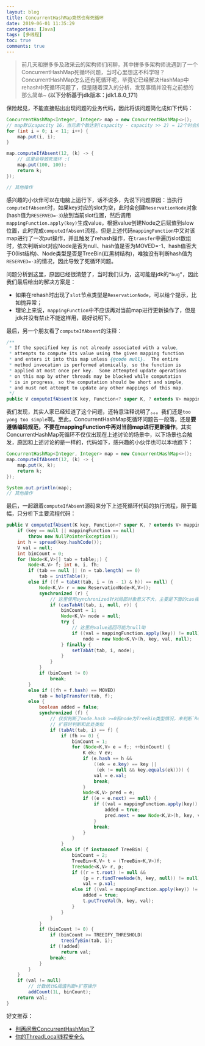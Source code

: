 ```yaml
---
layout: blog
title: ConcurrentHashMap竟然也有死循环
date: 2019-06-01 11:35:29
categories: [Java]
tags: [多线程]
toc: true
comments: true
---
```


> 前几天和拼多多及政采云的架构师们闲聊，其中拼多多架构师说遇到了一个ConcurrentHashMap死循环问题，当时心里想这不科学呀？ConcurrentHashMap怎么还有死循环呢，毕竟它已经解决HashMap中rehash中死循环问题了，但是随着深入的分析，发现事情并没有之前想的那么简单~ **(以下分析基于jdk版本：jdk1.8.0_171)**

保险起见，不能直接贴出出现问题的业务代码，因此将该问题简化成如下代码：

```java
ConcurrentHashMap<Integer, Integer> map = new ConcurrentHashMap<>();
// map默认capacity 16，当元素个数达到(capacity - capacity >> 2) = 12个时会触发rehash
for (int i = 0; i < 11; i++) {
    map.put(i, i);
}

map.computeIfAbsent(12, (k) -> {
    // 这里会导致死循环 :(
    map.put(100, 100);
    return k;
});

// 其他操作
```

感兴趣的小伙伴可以在电脑上运行下，话不说多，先说下问题原因：当执行`computeIfAbsent`时，如果key对应的slot为空，此时会创建`ReservationNode`对象(hash值为`RESERVED=-3`)放到当前slot位置，然后调用`mappingFunction.apply(key)`生成value，根据value创建Node之后赋值到slow位置，此时完成`computeIfAbsent`流程。但是上述代码`mappingFunction`中又对该map进行了一次put操作，并且触发了rehash操作，在`transfer`中遍历slot数组时，依次判断slot对应Node是否为null、hash值是否为MOVED=-1、hash值否大于0(list结构)、Node类型是否是TreeBin(红黑树结构)，唯独没有判断hash值为`RESERVED=-3`的情况，因此导致了死循环问题。

问题分析到这里，原因已经很清楚了，当时我们认为，这可能是jdk的`“bug”`，因此我们最后给出的解决方案是：

- 如果在rehash时出现了`slot`节点类型是`ReservationNode`，可以给个提示，比如抛异常；
- 理论上来说，`mappingFunction`中不应该再对当前map进行更新操作了，但是jdk并没有禁止不能这样用，最好说明下。

最后，另一个朋友看了`computeIfAbsent`的注释：

```java
/**
 * If the specified key is not already associated with a value,
 * attempts to compute its value using the given mapping function
 * and enters it into this map unless {@code null}.  The entire
 * method invocation is performed atomically, so the function is
 * applied at most once per key.  Some attempted update operations
 * on this map by other threads may be blocked while computation
 * is in progress, so the computation should be short and simple,
 * and must not attempt to update any other mappings of this map.
 */
public V computeIfAbsent(K key, Function<? super K, ? extends V> mappingFunction)
```

我们发现，其实人家已经知道了这个问题，还特意注释说明了。。。我们还是`too yong too simple`啊。至此，ConcurrentHashMap死循环问题告一段落，还是**要遵循编码规范，不要在mappingFunction中再对当前map进行更新操作**。其实ConcurrentHashMap死循环不仅仅出现在上述讨论的场景中，以下场景也会触发，原因和上述讨论的是一样的，代码如下，感兴趣的小伙伴也可以本地跑下：

```java
ConcurrentHashMap<Integer, Integer> map = new ConcurrentHashMap<>();
map.computeIfAbsent(12, (k) -> {
    map.put(k, k);
    return k;
});

System.out.println(map);
// 其他操作
```

最后，一起跟着`computeIfAbsent`源码来分下上述死循环代码的执行流程，限于篇幅，只分析下主要流程代码：

```java
public V computeIfAbsent(K key, Function<? super K, ? extends V> mappingFunction) {
    if (key == null || mappingFunction == null)
        throw new NullPointerException();
    int h = spread(key.hashCode());
    V val = null;
    int binCount = 0;
    for (Node<K,V>[] tab = table;;) {
        Node<K,V> f; int n, i, fh;
        if (tab == null || (n = tab.length) == 0)
            tab = initTable();
        else if ((f = tabAt(tab, i = (n - 1) & h)) == null) {
            Node<K,V> r = new ReservationNode<K,V>();
            synchronized (r) {
                // 这里使用synchronized针对局部对象意义不大，主要是下面的cas操作保证并发问题
                if (casTabAt(tab, i, null, r)) {
                    binCount = 1;
                    Node<K,V> node = null;
                    try {
                        // 这里的value返回可能为null呦
                        if ((val = mappingFunction.apply(key)) != null)
                            node = new Node<K,V>(h, key, val, null);
                    } finally {
                        setTabAt(tab, i, node);
                    }
                }
            }
            if (binCount != 0)
                break;
        }
        else if ((fh = f.hash) == MOVED)
            tab = helpTransfer(tab, f);
        else {
            boolean added = false;
            synchronized (f) {
                // 仅仅判断了node.hash >=0和node为TreeBin类型情况，未判断`ReservationNode`类型
                // 扩容时判断和此处类似
                if (tabAt(tab, i) == f) {
                    if (fh >= 0) {
                        binCount = 1;
                        for (Node<K,V> e = f;; ++binCount) {
                            K ek; V ev;
                            if (e.hash == h &&
                                ((ek = e.key) == key ||
                                 (ek != null && key.equals(ek)))) {
                                val = e.val;
                                break;
                            }
                            Node<K,V> pred = e;
                            if ((e = e.next) == null) {
                                if ((val = mappingFunction.apply(key)) != null) {
                                    added = true;
                                    pred.next = new Node<K,V>(h, key, val, null);
                                }
                                break;
                            }
                        }
                    }
                    else if (f instanceof TreeBin) {
                        binCount = 2;
                        TreeBin<K,V> t = (TreeBin<K,V>)f;
                        TreeNode<K,V> r, p;
                        if ((r = t.root) != null &&
                            (p = r.findTreeNode(h, key, null)) != null)
                            val = p.val;
                        else if ((val = mappingFunction.apply(key)) != null) {
                            added = true;
                            t.putTreeVal(h, key, val);
                        }
                    }
                }
            }
            if (binCount != 0) {
                if (binCount >= TREEIFY_THRESHOLD)
                    treeifyBin(tab, i);
                if (!added)
                    return val;
                break;
            }
        }
    }
    if (val != null)
        // 计数统计&阈值判断+扩容操作
        addCount(1L, binCount);
    return val;
}
```

好文推荐：

- [别再问我ConcurrentHashMap了](https://mp.weixin.qq.com/s?__biz=MzIwNTI2ODY5OA==&mid=2649938471&idx=1&sn=2964df2adc4feaf87c11b4915b9a018e&chksm=8f350992b842808477d2bfde6d58354f86c28b7a70d1c5395e550ed6ca683dadcbb7a9637775&token=512328060&lang=zh_CN#rd)
- [你的ThreadLocal线程安全么](https://mp.weixin.qq.com/s?__biz=MzIwNTI2ODY5OA==&mid=2649938424&idx=1&sn=e4b7d4d04b02794698f8b4d46a1d89d1&chksm=8f350a4db842835b7df97d6a42bab0cc25df1fef824be0427710643836bd47cd4fd91b5e562a&token=512328060&lang=zh_CN#rd)

